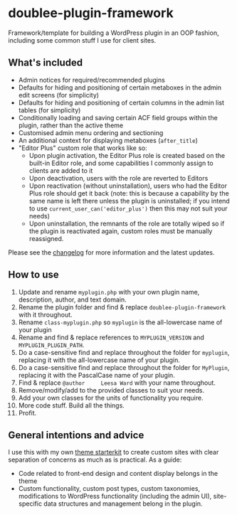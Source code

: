 # doublee-plugin-framework

Framework/template for building a WordPress plugin in an OOP fashion, including some common stuff I use for client sites.

## What's included

 - Admin notices for required/recommended plugins
 - Defaults for hiding and positioning of certain metaboxes in the admin edit screens (for simplicity)
 - Defaults for hiding and positioning of certain columns in the admin list tables (for simplicity)
 - Conditionally loading and saving certain ACF field groups within the plugin, rather than the active theme
 - Customised admin menu ordering and sectioning
 - An additional context for displaying metaboxes (`after_title`)
 - "Editor Plus" custom role that works like so:
    - Upon plugin activation, the Editor Plus role is created based on the built-in Editor role, and some capabilities I commonly assign to clients are added to it
    - Upon deactivation, users with the role are reverted to Editors
    - Upon reactivation (without uninstallation), users who had the Editor Plus role should get it back (note: this is because a capability by the same name is left there unless the plugin is uninstalled; if you intend to use `current_user_can('editor_plus')` then this may not suit your needs)
    - Upon uninstallation, the remnants of the role are totally wiped so if the plugin is reactivated again, custom roles must be manually reassigned.

Please see the [changelog](CHANGELOG.md) for more information and the latest updates.

## How to use

1. Update and rename `myplugin.php` with your own plugin name, description, author, and text domain. 
2. Rename the plugin folder and find & replace `doublee-plugin-framework` with it throughout.
3. Rename `class-myplugin.php` so `myplugin` is the all-lowercase name of your plugin
4. Rename and find & replace references to `MYPLUGIN_VERSION` and `MYPLUGIN_PLUGIN_PATH`.
5. Do a case-sensitive find and replace throughout the folder for `myplugin`, replacing it with the all-lowercase name of your plugin.
6. Do a case-sensitive find and replace throughout the folder for `MyPlugin`, replacing it with the PascalCase name of your plugin.
7. Find & replace `@author     Leesa Ward` with your name throughout.
8. Remove/modify/add to the provided classes to suit your needs.
9. Add your own classes for the units of functionality you require.
10. More code stuff. Build all the things.
11. Profit.

## General intentions and advice

I use this with my own [theme starterkit](https://github.com/doubleedesign/doublee-theme-starter-kit) to create custom sites with clear separation of concerns as much as is practical. As a  guide:
- Code related to front-end design and content display belongs in the theme
- Custom functionality, custom post types, custom taxonomies, modifications to WordPress functionality (including the admin UI), site-specific data structures and management belong in the plugin.
